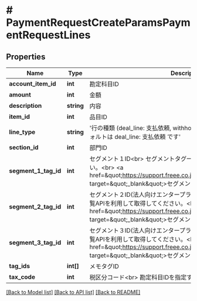 # # PaymentRequestCreateParamsPaymentRequestLines

## Properties

Name | Type | Description | Notes
------------ | ------------- | ------------- | -------------
**account_item_id** | **int** | 勘定科目ID | [optional]
**amount** | **int** | 金額 |
**description** | **string** | 内容 | [optional]
**item_id** | **int** | 品目ID | [optional]
**line_type** | **string** | &#39;行の種類 (deal_line: 支払依頼, withholding_tax: 源泉徴収税)&#39;&lt;br&gt; &#39;デフォルトは deal_line: 支払依頼 です&#39; | [optional]
**section_id** | **int** | 部門ID | [optional]
**segment_1_tag_id** | **int** | セグメント１ID&lt;br&gt; セグメントタグ一覧APIを利用して取得してください。&lt;br&gt; &lt;a href&#x3D;\&quot;https://support.freee.co.jp/hc/ja/articles/360020679611\&quot; target&#x3D;\&quot;_blank\&quot;&gt;セグメント（分析用タグ）の設定&lt;/a&gt;&lt;br&gt; | [optional]
**segment_2_tag_id** | **int** | セグメント２ID(法人向けエンタープライズプラン)&lt;br&gt; セグメントタグ一覧APIを利用して取得してください。&lt;br&gt; &lt;a href&#x3D;\&quot;https://support.freee.co.jp/hc/ja/articles/360020679611\&quot; target&#x3D;\&quot;_blank\&quot;&gt;セグメント（分析用タグ）の設定&lt;/a&gt;&lt;br&gt; | [optional]
**segment_3_tag_id** | **int** | セグメント３ID(法人向けエンタープライズプラン)&lt;br&gt; セグメントタグ一覧APIを利用して取得してください。&lt;br&gt; &lt;a href&#x3D;\&quot;https://support.freee.co.jp/hc/ja/articles/360020679611\&quot; target&#x3D;\&quot;_blank\&quot;&gt;セグメント（分析用タグ）の設定&lt;/a&gt;&lt;br&gt; | [optional]
**tag_ids** | **int[]** | メモタグID | [optional]
**tax_code** | **int** | 税区分コード&lt;br&gt; 勘定科目IDを指定する場合は必須です。 | [optional]

[[Back to Model list]](../../README.md#models) [[Back to API list]](../../README.md#endpoints) [[Back to README]](../../README.md)
